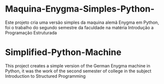 # Maquina-Enygma-Simples-Python-
Este projeto cria uma versão simples da maquina alemã Enygma em Python, foi o trabalho do segundo semestre da faculdade na matéria Introdução a Programação Estruturada 

# Simplified-Python-Machine
This project creates a simple version of the German Enygma machine in Python, it was the work of the second semester of college in the subject Introduction to Structured Programming
